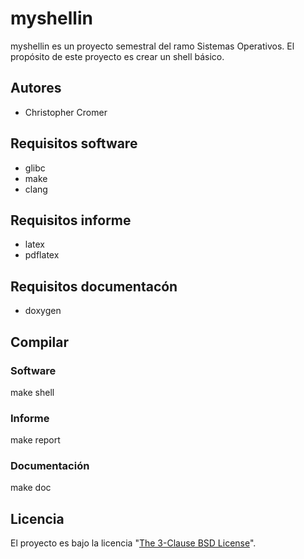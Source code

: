 # myshellin
myshellin es un proyecto semestral del ramo Sistemas Operativos. El propósito de este proyecto es crear un shell básico.

## Autores
- Christopher Cromer

## Requisitos software
- glibc
- make
- clang

## Requisitos informe
- latex
- pdflatex

## Requisitos documentacón
- doxygen

## Compilar

### Software
make shell

### Informe
make report

### Documentación
make doc

## Licencia
El proyecto es bajo la licencia "[The 3-Clause BSD License](LICENSE)".

